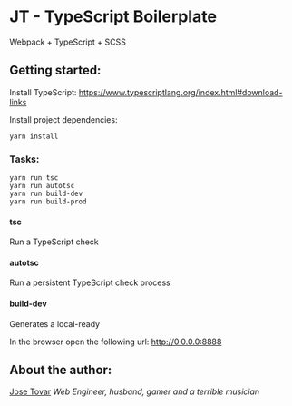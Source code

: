 # JT - TypeScript Boilerplate
Webpack + TypeScript + SCSS

## Getting started:
Install TypeScript: https://www.typescriptlang.org/index.html#download-links

Install project dependencies:
```shell
yarn install
```

### Tasks:
```shell
yarn run tsc 
yarn run autotsc
yarn run build-dev
yarn run build-prod
```

#### tsc
Run a TypeScript check

#### autotsc
Run a persistent TypeScript check process

#### build-dev
Generates a local-ready 


In the browser open the following url: http://0.0.0.0:8888

## About the author:
[Jose Tovar](http://tmjoseantonio.com)
*Web Engineer, husband, gamer and a terrible musician*
